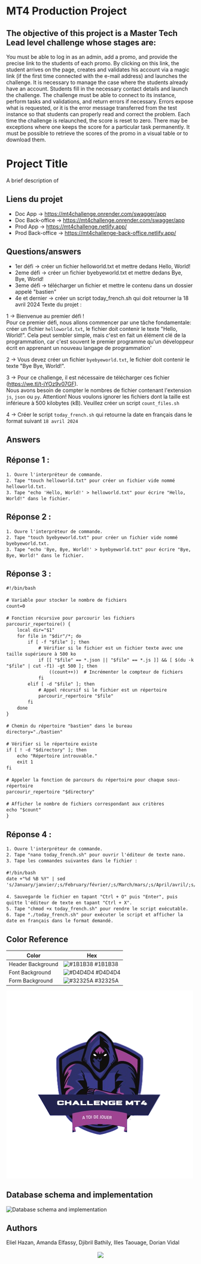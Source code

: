 
# MT4 Production Project
## The objective of this project is a Master Tech Lead level challenge whose stages are:
You must be able to log in as an admin, add a promo, and provide the precise link to the students of each promo. By clicking on this link, the student arrives on the page, creates and validates his account via a magic link (if the first time connected with the e-mail address) and launches the challenge. It is necessary to manage the case where the students already have an account. Students fill in the necessary contact details and launch the challenge. The challenge must be able to connect to its instance, perform tasks and validations, and return errors if necessary. Errors expose what is requested, or it is the error message transferred from the test instance so that students can properly read and correct the problem. Each time the challenge is relaunched, the score is reset to zero. There may be exceptions where one keeps the score for a particular task permanently. It must be possible to retrieve the scores of the promo in a visual table or to download them.

# Project Title

A brief description of 


## Liens du projet

- Doc App -> https://mt4challenge.onrender.com/swagger/app
- Doc Back-office -> https://mt4challenge.onrender.com/swagger/app
- Prod App -> https://mt4challenge.netlify.app/
- Prod Back-office -> https://mt4challenge-back-office.netlify.app/


## Questions/answers

- 1er défi -> créer un fichier helloworld.txt et mettre dedans Hello, World!
- 2eme défi -> créer un fichier byebyeworld.txt et mettre dedans Bye, Bye, World!
- 3eme défi -> télécharger un fichier et mettre le contenu dans un dossier appelé "bastien"
- 4e et dernier -> créer un script today_french.sh qui doit retourner la 18 avril 2024
Texte du projet : 

1 -> Bienvenue au premier défi !<br/>Pour ce premier défi, nous allons commencer par une 
tâche fondamentale: créer un fichier <code>helloworld.txt</code>, le fichier doit contenir le texte "Hello, World!". Cela peut sembler simple, mais c'est en fait un élément clé de la programmation, car c'est souvent le premier programme qu'un développeur écrit en apprenant un nouveau langage de programmation'

2 -> Vous devez créer un fichier <code>byebyeworld.txt</code>, le fichier doit contenir le texte "Bye Bye, World!".

3 -> Pour ce challenge, il est nécessaire de télécharger ces fichier (https://we.tl/t-jYOz9v07GF).<br/>Nous avons besoin de compter le nombres de fichier contenant l'extension <code>js</code>, <code>json</code> ou <code>py</code>. Attention! Nous voulons ignorer les fichiers dont la taille est inférieure à 500 kilobytes (kB). Veuillez créer un script <code>count_files.sh</code>

4 -> Créer le script <code>today_french.sh</code> qui retourne la date en français dans le format suivant <code>18 avril 2024</code>


## Answers
## Réponse 1 : 
```shell
1. Ouvre l'interpréteur de commande.
2. Tape "touch helloworld.txt" pour créer un fichier vide nommé helloworld.txt.
3. Tape "echo 'Hello, World!' > helloworld.txt" pour écrire "Hello, World!" dans le fichier.
```
## Réponse 2 : 
```shell
1. Ouvre l'interpréteur de commande.
2. Tape "touch byebyeworld.txt" pour créer un fichier vide nommé byebyeworld.txt.
3. Tape "echo 'Bye, Bye, World!' > byebyeworld.txt" pour écrire "Bye, Bye, World!" dans le fichier.
```
## Réponse 3 : 
```shell
#!/bin/bash

# Variable pour stocker le nombre de fichiers
count=0

# Fonction récursive pour parcourir les fichiers
parcourir_repertoire() {
    local dir="$1"
    for file in "$dir"/*; do
        if [ -f "$file" ]; then
            # Vérifier si le fichier est un fichier texte avec une taille supérieure à 500 ko
            if [[ "$file" == *.json || "$file" == *.js ]] && [ $(du -k "$file" | cut -f1) -gt 500 ]; then
                ((count++))  # Incrémenter le compteur de fichiers
            fi
        elif [ -d "$file" ]; then
            # Appel récursif si le fichier est un répertoire
            parcourir_repertoire "$file"
        fi
    done
}

# Chemin du répertoire "bastien" dans le bureau
directory="./bastien"

# Vérifier si le répertoire existe
if [ ! -d "$directory" ]; then
    echo "Répertoire introuvable."
    exit 1
fi

# Appeler la fonction de parcours du répertoire pour chaque sous-répertoire
parcourir_repertoire "$directory"

# Afficher le nombre de fichiers correspondant aux critères
echo "$count"
}
```

## Réponse 4 : 
```shell
1. Ouvre l'interpréteur de commande.
2. Tape "nano today_french.sh" pour ouvrir l'éditeur de texte nano.
3. Tape les commandes suivantes dans le fichier :

#!/bin/bash
date +"%d %B %Y" | sed 's/January/janvier/;s/February/février/;s/March/mars/;s/April/avril/;s/May/mai/;s/June/juin/;s/July/juillet/;s/August/août/;s/September/septembre/;s/October/octobre/;s/November/novembre/;s/December/décembre/'

4. Sauvegarde le fichier en tapant "Ctrl + O" puis "Enter", puis quitte l'éditeur de texte en tapant "Ctrl + X".
5. Tape "chmod +x today_french.sh" pour rendre le script exécutable.
6. Tape "./today_french.sh" pour exécuter le script et afficher la date en français dans le format demandé.
```
## Color Reference

| Color             | Hex                                                                |
| ----------------- | ------------------------------------------------------------------ |
| Header Background | ![#1B1B38](https://via.placeholder.com/10/1B1B38?text=+) #1B1B38 |
| Font Background | ![#D4D4D4](https://via.placeholder.com/10/D4D4D4?text=+) #D4D4D4 |
| Form Background| ![#32325A](https://via.placeholder.com/10/32325A?text=+) #32325A |


![Logo challenge](logo_challenge_mt4.png)


## Database schema and implementation


![Database schema and implementation](<img src="./db_schema.png" />
)

## Authors
Eliel Hazan, Amanda Elfassy, Djibril Bathily, Illes Taouage, Dorian Vidal


<p align="center">
    <img align="center" src="https://media.giphy.com/media/z5iCvo1oCbqt7ukMQs/giphy.gif">
</p>

